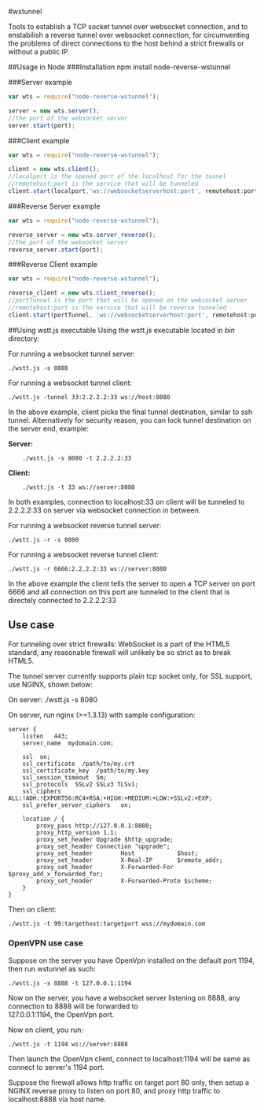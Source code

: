 #wstunnel


Tools to establish a TCP socket tunnel over websocket connection, and to enstabilish a reverse tunnel over websocket connection, for circumventing the problems of direct connections to the host behind a strict firewalls or without a public IP.

##Usage in Node
###Installation
npm install node-reverse-wstunnel

###Server example
```JavaScript   
var wts = require("node-reverse-wstunnel");

server = new wts.server(); 
//the port of the websocket server 
server.start(port);
``` 
###Client example
```JavaScript   
var wts = require("node-reverse-wstunnel");

client = new wts.client();
//localport is the opened port of the localhost for the tunnel
//remotehost:port is the service that will be tunneled
client.start(localport,'ws://websocketserverhost:port', remotehost:port);
```

###Reverse Server example
```JavaScript   
var wts = require("node-reverse-wstunnel");

reverse_server = new wts.server_reverse(); 
//the port of the websocket server 
reverse_server.start(port);
``` 
###Reverse Client example
```JavaScript   
var wts = require("node-reverse-wstunnel");

reverse_client = new wts.client_reverse();
//portTunnel is the port that will be opened on the websocket server 
//remotehost:port is the service that will be reverse tunneled
client.start(portTunnel, 'ws://websocketserverhost:port', remotehost:port);
```

##Using wstt.js executable
Using the *wstt.js* executable located in *bin* directory:

For running a websocket tunnel server:  

    ./wstt.js -s 8080


For running a websocket tunnel client: 

    ./wstt.js -tunnel 33:2.2.2.2:33 ws://host:8080

In the above example, client picks the final tunnel destination, similar to ssh tunnel.  Alternatively for security reason, you can lock tunnel destination on the server end, example:

**Server:**
        
        ./wstt.js -s 8080 -t 2.2.2.2:33

**Client:**
        
        ./wstt.js -t 33 ws://server:8080

In both examples, connection to localhost:33 on client will be tunneled to 2.2.2.2:33 on server via websocket connection in between.

For running a websocket reverse tunnel server:

    ./wstt.js -r -s 8080

For running a websocket reverse tunnel client:

    ./wstt.js -r 6666:2.2.2.2:33 ws://server:8080

In the above example the client tells the server to open a TCP server on port 6666 and all connection on this port are tunneled to the client that is directely connected to 2.2.2.2:33

## Use case

For tunneling over strict firewalls: WebSocket is a part of the HTML5 standard, any reasonable firewall will unlikely
be so strict as to break HTML5. 

The tunnel server currently supports plain tcp socket only, for SSL support, use NGINX, shown below:

On server:
    ./wstt.js -s 8080

On server, run nginx (>=1.3.13) with sample configuration:

    server {
        listen   443;
        server_name  mydomain.com;

        ssl  on;
        ssl_certificate  /path/to/my.crt
        ssl_certificate_key  /path/to/my.key
        ssl_session_timeout  5m;
        ssl_protocols  SSLv2 SSLv3 TLSv1;
        ssl_ciphers  ALL:!ADH:!EXPORT56:RC4+RSA:+HIGH:+MEDIUM:+LOW:+SSLv2:+EXP;
        ssl_prefer_server_ciphers   on;

        location / {
            proxy_pass http://127.0.0.1:8080;
            proxy_http_version 1.1;
            proxy_set_header Upgrade $http_upgrade;
            proxy_set_header Connection "upgrade";
            proxy_set_header        Host            $host;
            proxy_set_header        X-Real-IP       $remote_addr;
            proxy_set_header        X-Forwarded-For $proxy_add_x_forwarded_for;
            proxy_set_header        X-Forwarded-Proto $scheme;
        }
    }

Then on client:

    ./wstt.js -t 99:targethost:targetport wss://mydomain.com


### OpenVPN use case

Suppose on the server you have OpenVpn installed on the default port 1194,  then run wstunnel as such:

    ./wstt.js -s 8888 -t 127.0.0.1:1194
    
Now on the server, you have a websocket server listening on 8888, any connection to 8888 will be forwarded to  
127.0.0.1:1194, the OpenVpn port.

Now on client, you run:

    ./wstt.js -t 1194 ws://server:8888
  
Then launch the OpenVpn client, connect to localhost:1194 will be same as connect to server's 1194 port.

Suppose the firewall allows http traffic on target port 80 only, then setup a NGINX reverse proxy to listen on port 80,
and proxy http traffic to localhost:8888 via host name.

